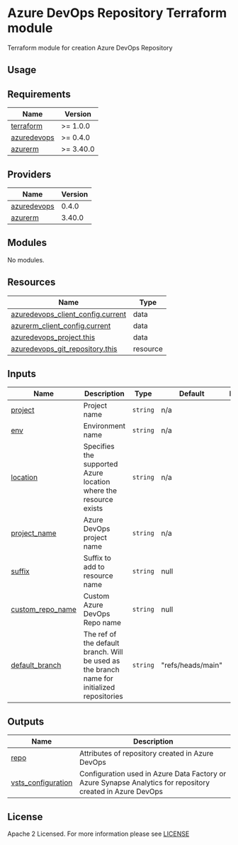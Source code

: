 # Azure DevOps Repository Terraform module
Terraform module for creation Azure DevOps Repository

## Usage

<!-- BEGIN_TF_DOCS -->
## Requirements

| Name                                                                            | Version   |
| ------------------------------------------------------------------------------- | --------- |
| <a name="requirement_terraform"></a> [terraform](#requirement\_terraform)       | >= 1.0.0  |
| <a name="requirement_azuredevops"></a> [azuredevops](#requirement\_azuredevops) | >= 0.4.0  |
| <a name="requirement_azurerm"></a> [azurerm](#requirement\_azurerm)             | >= 3.40.0 |

## Providers

| Name                                                                      | Version |
| ------------------------------------------------------------------------- | ------- |
| <a name="provider_azuredevops"></a> [azuredevops](#provider\_azuredevops) | 0.4.0   |
| <a name="provider_azurerm"></a> [azurerm](#provider\_azurerm)             | 3.40.0  |

## Modules

No modules.

## Resources

| Name                                                                                                                                      | Type     |
| ----------------------------------------------------------------------------------------------------------------------------------------- | -------- |
| [azuredevops_client_config.current](https://registry.terraform.io/providers/microsoft/azuredevops/latest/docs/data-sources/client_config) | data     |
| [azurerm_client_config.current](https://registry.terraform.io/providers/hashicorp/azurerm/latest/docs/data-sources/client_config)         | data     |
| [azuredevops_project.this](https://registry.terraform.io/providers/microsoft/azuredevops/latest/docs/data-sources/project)                | data     |
| [azuredevops_git_repository.this](https://registry.terraform.io/providers/microsoft/azuredevops/latest/docs/resources/git_repository)     | resource |

## Inputs

| Name                                                                                   | Description                                                                                 | Type     | Default           | Required |
| -------------------------------------------------------------------------------------- | ------------------------------------------------------------------------------------------- | -------- | ----------------- | :------: |
| <a name="input_project"></a> [project](#input\_project)                                | Project name                                                                                | `string` | n/a               |   yes    |
| <a name="input_env"></a> [env](#input\_env)                                            | Environment name                                                                            | `string` | n/a               |   yes    |
| <a name="input_location"></a> [location](#input\_location)                             | Specifies the supported Azure location where the resource exists                            | `string` | n/a               |   yes    |
| <a name="input_project_name"></a> [project\_name](#input\_project\_name)               | Azure DevOps project name                                                                   | `string` | n/a               |   yes    |
| <a name="input_suffix"></a> [suffix](#input\_suffix)                                   | Suffix to add to resource name                                                              | `string` | null              |    no    |
| <a name="input_custom_repo_name"></a> [custom\_repo\_name](#input\_custom\_repo\_name) | Custom Azure DevOps Repo name                                                               | `string` | null              |    no    |
| <a name="input_default_branch"></a> [default\_branch](#input\_default\_branch)         | The ref of the default branch. Will be used as the branch name for initialized repositories | `string` | "refs/heads/main" |    no    |

## Outputs

| Name                                                                                         | Description                                                                                                |
| -------------------------------------------------------------------------------------------- | ---------------------------------------------------------------------------------------------------------- |
| <a name="output_repo"></a> [repo](#output\_repo)                                             | Attributes of repository created in Azure DevOps                                                           |
| <a name="output_vsts_configuration"></a> [vsts\_configuration](#output\_vsts\_configuration) | Configuration used in Azure Data Factory or Azure Synapse Analytics for repository created in Azure DevOps |
<!-- END_TF_DOCS -->

## License

Apache 2 Licensed. For more information please see [LICENSE](https://github.com/data-platform-hq/terraform-azuredevops-ado-repo/blob/main/LICENSE)
